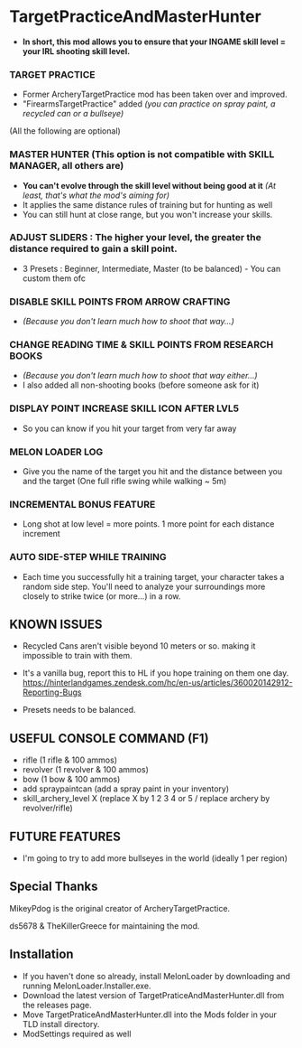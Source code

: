 # TargetPracticeAndMasterHunter
* **In short, this mod allows you to ensure that your INGAME skill level = your IRL shooting skill level.** 

### TARGET PRACTICE 
* Former ArcheryTargetPractice mod has been taken over and improved.
* "FirearmsTargetPractice" added *(you can practice on spray paint, a recycled can or a bullseye)*

(All the following are optional)

### MASTER HUNTER (This option is not compatible with SKILL MANAGER, all others are)
* **You can't evolve through the skill level without being good at it** *(At least, that's what the mod's aiming for)*
* It applies the same distance rules of training but for hunting as well
* You can still hunt at close range, but you won't increase your skills.

### ADJUST SLIDERS : The higher your level, the greater the distance required to gain a skill point.
* 3 Presets : Beginner, Intermediate, Master (to be balanced) - You can custom them ofc

### DISABLE SKILL POINTS FROM ARROW CRAFTING 
* *(Because you don't learn much how to shoot that way...)*

### CHANGE READING TIME & SKILL POINTS FROM RESEARCH BOOKS 
* *(Because you don't learn much how to shoot that way either...)*
* I also added all non-shooting books (before someone ask for it)

### DISPLAY POINT INCREASE SKILL ICON AFTER LVL5
* So you can know if you hit your target from very far away

### MELON LOADER LOG
* Give you the name of the target you hit and the distance between you and the target (One full rifle swing while walking ~ 5m)

### INCREMENTAL BONUS FEATURE
* Long shot at low level = more points. 1 more point for each distance increment

### AUTO SIDE-STEP WHILE TRAINING
* Each time you successfully hit a training target, your character takes a random side step. You'll need to analyze your surroundings more closely to strike twice (or more...) in a row.

## KNOWN ISSUES

* Recycled Cans aren't visible beyond 10 meters or so. making it impossible to train with them. 
* It's a vanilla bug, report this to HL if you hope training on them one day. https://hinterlandgames.zendesk.com/hc/en-us/articles/360020142912-Reporting-Bugs

* Presets needs to be balanced.

## USEFUL CONSOLE COMMAND (F1)

* rifle (1 rifle & 100 ammos)
* revolver (1 revolver & 100 ammos)
* bow (1 bow & 100 ammos)
* add spraypaintcan (add a spray paint in your inventory)
* skill_archery_level X (replace X by 1 2 3 4 or 5 / replace archery by revolver/rifle)

## FUTURE FEATURES

* I'm going to try to add more bullseyes in the world (ideally 1 per region)

## Special Thanks

MikeyPdog is the original creator of ArcheryTargetPractice.

ds5678 & TheKillerGreece for maintaining the mod.

## Installation

* If you haven't done so already, install MelonLoader by downloading and running MelonLoader.Installer.exe.
* Download the latest version of TargetPraticeAndMasterHunter.dll from the releases page.
* Move TargetPraticeAndMasterHunter.dll into the Mods folder in your TLD install directory.
* ModSettings required as well

